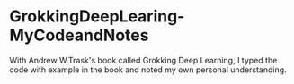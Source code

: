 # GrokkingDeepLearing-MyCodeandNotes
With Andrew W.Trask's book called Grokking Deep Learning, I typed the code with example in the book and noted my own personal understanding.
